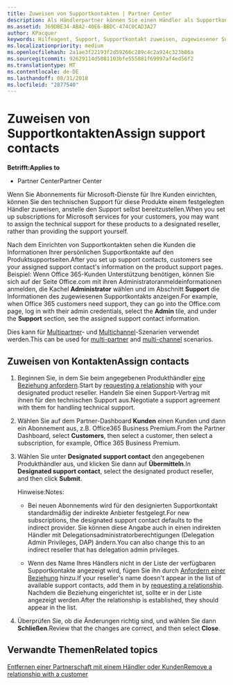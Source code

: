 ```yaml
---
title: Zuweisen von Supportkontakten | Partner Center
description: Als Händlerpartner können Sie einen Händler als Supportkontakt bestimmen.
ms.assetid: 369DBE34-ABA2-40E6-BBDC-474C0CAD3A27
author: KPacquer
keywords: Hilfeagent, Support, Supportkontakt zuweisen, zugewiesener Supportkontakt
ms.localizationpriority: medium
ms.openlocfilehash: 2a1ae3f22193f2d59266c289c4c2a924c323b86a
ms.sourcegitcommit: 92629114d5081103bfe555081f69997af4ed56f2
ms.translationtype: MT
ms.contentlocale: de-DE
ms.lasthandoff: 08/31/2018
ms.locfileid: "2877540"
---
```

# <a name="assign-support-contacts"></a><span data-ttu-id="35808-104">Zuweisen von Supportkontakten</span><span class="sxs-lookup"><span data-stu-id="35808-104">Assign support contacts</span></span>

**<span data-ttu-id="35808-105">Betrifft:</span><span class="sxs-lookup"><span data-stu-id="35808-105">Applies to</span></span>**

-  <span data-ttu-id="35808-106">Partner Center</span><span class="sxs-lookup"><span data-stu-id="35808-106">Partner Center</span></span>

<span data-ttu-id="35808-107">Wenn Sie Abonnements für Microsoft-Dienste für Ihre Kunden einrichten, können Sie den technischen Support für diese Produkte einem festgelegten Händler zuweisen, anstelle den Support selbst bereitzustellen.</span><span class="sxs-lookup"><span data-stu-id="35808-107">When you set up subscriptions for Microsoft services for your customers, you may want to assign the technical support for these products to a designated reseller, rather than providing the support yourself.</span></span>

<span data-ttu-id="35808-108">Nach dem Einrichten von Supportkontakten sehen die Kunden die Informationen Ihrer persönlichen Supportkontakte auf den Produktsupportseiten.</span><span class="sxs-lookup"><span data-stu-id="35808-108">After you set up support contacts, customers see your assigned support contact's information on the product support pages.</span></span> <span data-ttu-id="35808-109">Beispiel: Wenn Office 365-Kunden Unterstützung benötigen, können Sie sich auf der Seite Office.com mit ihren Administratoranmeldeinformationen anmelden, die Kachel **Administrator** wählen und im Abschnitt **Support** die Informationen des zugewiesenen Supportkontakts anzeigen.</span><span class="sxs-lookup"><span data-stu-id="35808-109">For example, when Office 365 customers need support, they can go into the Office.com page, log in with their admin credentials, select the **Admin** tile, and under the **Support** section, see the assigned support contact information.</span></span>

<span data-ttu-id="35808-110">Dies kann für [Multipartner](multipartner.md)- und [Multichannel](multichannel.md)-Szenarien verwendet werden.</span><span class="sxs-lookup"><span data-stu-id="35808-110">This can be used for [multi-partner](multipartner.md) and [multi-channel](multichannel.md) scenarios.</span></span> 

<a href="" id="assigncontacts"></a>
## <a name="assign-contacts"></a><span data-ttu-id="35808-111">Zuweisen von Kontakten</span><span class="sxs-lookup"><span data-stu-id="35808-111">Assign contacts</span></span>

1.  <span data-ttu-id="35808-112">Beginnen Sie, in dem Sie beim angegebenen Produkthändler [eine Beziehung anfordern](request-a-relationship-with-a-customer.md).</span><span class="sxs-lookup"><span data-stu-id="35808-112">Start by [requesting a relationship](request-a-relationship-with-a-customer.md) with your designated product reseller.</span></span> <span data-ttu-id="35808-113">Handeln Sie einen Support-Vertrag mit ihnen für den technischen Support aus.</span><span class="sxs-lookup"><span data-stu-id="35808-113">Negotiate a support agreement with them for handling technical support.</span></span>

2.  <span data-ttu-id="35808-114">Wählen Sie auf dem Partner-Dashboard **Kunden** einen Kunden und dann ein Abonnement aus, z.B. Office365 Business Premium.</span><span class="sxs-lookup"><span data-stu-id="35808-114">From the Partner Dashboard, select **Customers**, then select a customer, then select a subscription, for example, Office 365 Business Premium.</span></span>

3.  <span data-ttu-id="35808-115">Wählen Sie unter **Designated support contact** den angegebenen Produkthändler aus, und klicken Sie dann auf **Übermitteln**.</span><span class="sxs-lookup"><span data-stu-id="35808-115">In  **Designated support contact**, select the designated product reseller, and then click **Submit**.</span></span> 

    <span data-ttu-id="35808-116">Hinweise:</span><span class="sxs-lookup"><span data-stu-id="35808-116">Notes:</span></span> 
    
    *  <span data-ttu-id="35808-117">Bei neuen Abonnements wird für den designierten Supportkontakt standardmäßig der indirekte Anbieter festgelegt.</span><span class="sxs-lookup"><span data-stu-id="35808-117">For new subscriptions, the designated support contact defaults to the indirect provider.</span></span> <span data-ttu-id="35808-118">Sie können diese Angabe auch in einen indirekten Händler mit Delegationsadministratorberechtigungen (Delegation Admin Privileges, DAP) ändern.</span><span class="sxs-lookup"><span data-stu-id="35808-118">You can also change this to an indirect reseller that has delegation admin privileges.</span></span>
    
    *  <span data-ttu-id="35808-119">Wenn des Name Ihres Händlers nicht in der Liste der verfügbaren Supportkontakte angezeigt wird, fügen Sie ihn durch [Anfordern einer Beziehung](request-a-relationship-with-a-customer.md) hinzu.</span><span class="sxs-lookup"><span data-stu-id="35808-119">If your reseller's name doesn't appear in the list of available support contacts, add them in by [requesting a relationship](request-a-relationship-with-a-customer.md).</span></span> <span data-ttu-id="35808-120">Nachdem die Beziehung eingerichtet ist, sollte er in der Liste angezeigt werden.</span><span class="sxs-lookup"><span data-stu-id="35808-120">After the relationship is established, they should appear in the list.</span></span>  

4.  <span data-ttu-id="35808-121">Überprüfen Sie, ob die Änderungen richtig sind, und wählen Sie dann **Schließen**.</span><span class="sxs-lookup"><span data-stu-id="35808-121">Review that the changes are correct, and then select **Close**.</span></span>

## <a name="related-topics"></a><span data-ttu-id="35808-122">Verwandte Themen</span><span class="sxs-lookup"><span data-stu-id="35808-122">Related topics</span></span>

[<span data-ttu-id="35808-123">Entfernen einer Partnerschaft mit einem Händler oder Kunden</span><span class="sxs-lookup"><span data-stu-id="35808-123">Remove a relationship with a customer</span></span>](remove-a-relationship.md)